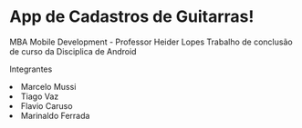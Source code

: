 # App de Cadastros de Guitarras!

MBA Mobile Development - Professor Heider Lopes
Trabalho de conclusão de curso da Disciplica de Android

Integrantes

<li>Marcelo Mussi
<li>Tiago Vaz
<li>Flavio Caruso
<li>Marinaldo Ferrada
